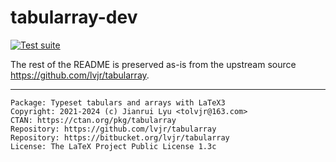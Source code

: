 # tabularray-dev

[![Test suite](https://github.com/muzimuzhi/tabularray-dev/actions/workflows/texlive.yml/badge.svg)](https://github.com/muzimuzhi/tabularray-dev/actions/workflows/texlive.yml)

The rest of the README is preserved as-is from the upstream source https://github.com/lvjr/tabularray.

------

```
Package: Typeset tabulars and arrays with LaTeX3
Copyright: 2021-2024 (c) Jianrui Lyu <tolvjr@163.com>
CTAN: https://ctan.org/pkg/tabularray
Repository: https://github.com/lvjr/tabularray
Repository: https://bitbucket.org/lvjr/tabularray
License: The LaTeX Project Public License 1.3c
```